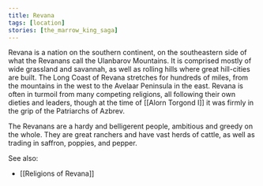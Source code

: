```yaml
---
title: Revana
tags: [location]
stories: [the_marrow_king_saga]
---
```


Revana is a nation on the southern continent, on the southeastern side of what the Revanans call the Ulanbarov Mountains. It is comprised mostly of wide grassland and savannah, as well as rolling hills where great hill-cities are built. The Long Coast of Revana stretches for hundreds of miles, from the mountains in the west to the Avelaar Peninsula in the east. Revana is often in turmoil from many competing religions, all following their own dieties and leaders, though at the time of [[Alorn Torgond I]] it was firmly in the grip of the Patriarchs of Azbrev.

The Revanans are a hardy and belligerent people, ambitious and greedy on the whole. They are great ranchers and have vast herds of cattle, as well as trading in saffron, poppies, and pepper.

See also:

* [[Religions of Revana]]